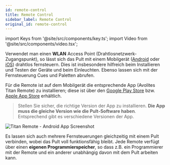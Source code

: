 ```yaml
---
id: remote-control
title: Remote Control
sidebar_label: Remote Control
original_id: remote-control
---
```


import Keys from '@site/src/components/key.ts';
import Video from '@site/src/components/video.tsx';

Verwendet man einen <strong>WLAN</strong> Access Point (Drahtlosnetzwerk-Zugangspunkt),
so lässt sich das Pult mit einem Mobilgerät ([Android](https://play.google.com/store/apps/developer?id=Avolites+Ltd) oder [iOS](https://apps.apple.com/us/developer/avolites-ltd/id688791177#see-all/i-phone-apps)) drahtlos
fernsteuern. Dies ist insbesondere hilfreich beim Installieren und
Testen der Geräte und beim Einleuchten. Ebenso lassen sich mit der
Fernsteuerung Cues und Paletten abrufen.

Für die Remote ist auf dem Mobilgerät die entsprechende App (Avolites
Titan Remote) zu installieren; diese ist über den [Google Play Store](https://play.google.com/store/apps/developer?id=Avolites+Ltd) bzw. [Apple App
Store](https://apps.apple.com/us/developer/avolites-ltd/id688791177#see-all/i-phone-apps) erhältlich.

>   Stellen Sie sicher, die richtige Version der App zu installieren. **Die
	App muss die gleiche Version wie die Pult-Software haben**. Entsprechend 
	gibt es verschiedene Versionen der App.

![Titan Remote - Android App Screenshot](/docs/images/Fixture-View-in-Titan-Remote-Android-App.png)

Es lassen sich auch mehrere Fernsteuerungen gleichzeitig mit einem Pult
verbinden, wobei das Pult voll funktionsfähig bleibt. Jede Remote
verfügt über einen <strong>eigenen Programmierspeicher</strong>, so dass z.B. ein
Programmierer mit der Remote und ein anderer unabhängig davon mit dem
Pult arbeiten kann.
